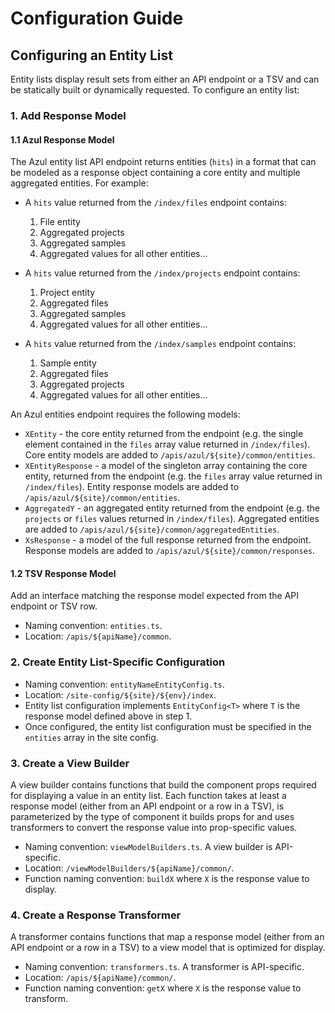 # Configuration Guide

## Configuring an Entity List
Entity lists display result sets from either an API endpoint or a TSV and can be statically built or dynamically requested. To configure an entity list:

### 1. Add Response Model

#### 1.1 Azul Response Model

The Azul entity list API endpoint returns entities (`hits`) in a format that can be modeled as a response object containing a core entity and multiple aggregated entities. For example:

* A `hits` value returned from the `/index/files` endpoint contains:

  1. File entity
  2. Aggregated projects
  3. Aggregated samples
  4. Aggregated values for all other entities...

* A `hits` value returned from the `/index/projects` endpoint contains:
  1. Project entity
  2. Aggregated files
  3. Aggregated samples
  4. Aggregated values for all other entities...

* A `hits` value returned from the `/index/samples` endpoint contains:
  1. Sample entity
  2. Aggregated files
  3. Aggregated projects
  4. Aggregated values for all other entities...

An Azul entities endpoint requires the following models:
* `XEntity` - the core entity returned from the endpoint (e.g. the single element contained in the `files` array value returned in `/index/files`). Core entity models are added to `/apis/azul/${site}/common/entities`.
* `XEntityResponse` - a model of the singleton array containing the core entity, returned from the endpoint (e.g. the `files` array value returned in `/index/files`). Entity response models are added to `/apis/azul/${site}/common/entities`.
* `AggregatedY` - an aggregated entity returned from the endpoint (e.g. the `projects` or `files` values returned in `/index/files`).  Aggregated entities are added to `/apis/azul/${site}/common/aggregatedEntities`.
* `XsResponse` - a model of the full response returned from the endpoint. Response models are added to `/apis/azul/${site}/common/responses`.

#### 1.2 TSV Response Model
Add an interface matching the response model expected from the API endpoint or TSV row.
* Naming convention: `entities.ts`.
* Location: `/apis/${apiName}/common`.

### 2. Create Entity List-Specific Configuration
* Naming convention: `entityNameEntityConfig.ts`.
* Location: `/site-config/${site}/${env}/index`.
* Entity list configuration implements `EntityConfig<T>` where `T` is the response model defined above in step 1.
* Once configured, the entity list configuration must be specified in the `entities` array in the site config.

### 3. Create a View Builder
A view builder contains functions that build the component props required for displaying a value in an entity list. Each function takes at least a response model (either from an API endpoint or a row in a TSV), is parameterized by the type of component it builds props for and uses transformers to convert the response value into prop-specific values. 
* Naming convention: `viewModelBuilders.ts`. A view builder is API-specific.
* Location: `/viewModelBuilders/${apiName}/common/`.
* Function naming convention: `buildX` where `X` is the response value to display.

### 4. Create a Response Transformer
A transformer contains functions that map a response model (either from an API endpoint or a row in a TSV) to a view model that is optimized for display.
* Naming convention: `transformers.ts`. A transformer is API-specific.
* Location: `/apis/${apiName}/common/`.
* Function naming convention: `getX` where `X` is the response value to transform.
